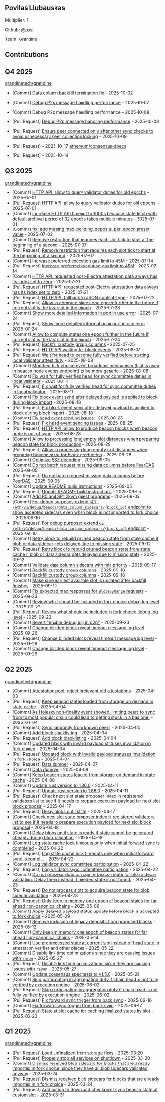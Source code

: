 
## Povilas Liubauskas
Multiplier: 1

Github: [@povi](https://github.com/povi)

Team: Grandine

## Contributions

## Q4 2025


[grandinetech/grandine](https://github.com/grandinetech/grandine)
* [Commit] [Data column backfill termination fix](https://github.com/grandinetech/grandine/commit/2003efb0ae024e33f641740d71db088595c81ffe) - 2025-10-02
* [Commit] [Debug P2p message handling performance](https://github.com/grandinetech/grandine/commit/b06809517be13ba9651b98502b688164bc609a9a) - 2025-10-07
* [Commit] [Debug P2p message handling performance](https://github.com/grandinetech/grandine/commit/a05615f5e22741b0506a43beb82a1c5ae27a5026) - 2025-10-08
* [Pull Request] [Debug P2p message handling performance](https://github.com/grandinetech/grandine/pull/409) - 2025-10-08
* [Pull Request] [Ensure peer connected only after other sync checks to avoid unnecessary peer collection locking](https://github.com/grandinetech/grandine/pull/412) - 2025-10-09

* [Pull Request] []() - 2025-10-17
[ethereum/consensus-specs](https://github.com/ethereum/consensus-specs)
* [Pull Request] []() - 2025-10-14
## Q3 2025


[grandinetech/grandine](https://github.com/grandinetech/grandine)
* [Commit] [HTTP API: allow to query validator duties for old epochs](https://github.com/grandinetech/grandine/commit/4e9bc0163f566baf4f4d1cb9f451572b736648e0) - 2025-07-01
* [Pull Request] [HTTP API: allow to query validator duties for old epochs](https://github.com/grandinetech/grandine/pull/244) - 2025-07-01
* [Commit] [Increase HTTP API timeout to 1000s because state fetch with default archival period of 32 epochs takes multiple minutes](https://github.com/grandinetech/grandine/commit/97c8eff762a8326bdfdf0d5710019256f721eee2) - 2025-07-01
* [Commit] [fix: add missing max_pending_deposits_per_epoch preset value](https://github.com/grandinetech/grandine/commit/2bb1fc6c7f69de945b1500ba5979565423f0ec9f) - 2025-07-02
* [Commit] [Remove restriction that requires each slot tick to start at the beginning of a second](https://github.com/grandinetech/grandine/commit/a85d34e79d110af2b74d6de8f5e1ff68b635c32e) - 2025-07-07
* [Pull Request] [Remove restriction that requires each slot tick to start at the beginning of a second](https://github.com/grandinetech/grandine/pull/248) - 2025-07-07
* [Commit] [Increase preferred execution gas limit to 45M](https://github.com/grandinetech/grandine/commit/4d300d588cabe8c824cbb87ecbc826006933ad15) - 2025-07-14
* [Pull Request] [Increase preferred execution gas limit to 45M](https://github.com/grandinetech/grandine/pull/256) - 2025-07-14
* [Commit] [HTTP API: requested post-Electra attestation data always has its index set to zero](https://github.com/grandinetech/grandine/commit/cc74efbc6a3ec555d10dbf278bf710cbbe1060cb) - 2025-07-21
* [Pull Request] [HTTP API: requested post-Electra attestation data always has its index set to zero](https://github.com/grandinetech/grandine/pull/265) - 2025-07-21
* [Pull Request] [HTTP API: fallback to JSON content-type](https://github.com/grandinetech/grandine/pull/268) - 2025-07-22
* [Pull Request] [Allow to compute states one epoch further in the future if current slot is the last slot in the epoch](https://github.com/grandinetech/grandine/pull/269) - 2025-07-23
* [Commit] [Show more detailed information in port in use error](https://github.com/grandinetech/grandine/commit/79a4ad298e30c3a9aba0f192f12a916ae51edae3) - 2025-07-24
* [Pull Request] [Show more detailed information in port in use error](https://github.com/grandinetech/grandine/pull/271) - 2025-07-24
* [Commit] [Allow to compute states one epoch further in the future if current slot is the last slot in the epoch](https://github.com/grandinetech/grandine/commit/668116b056241ccc860fe857ab4158aad2fd662a) - 2025-07-24
* [Pull Request] [Backfill custody group columns](https://github.com/grandinetech/grandine/pull/274) - 2025-07-25
* [Pull Request] [HTTP API waiting for block events](https://github.com/grandinetech/grandine/pull/289) - 2025-08-07
* [Pull Request] [Wait for head to become fully verified before starting local validator attest duty](https://github.com/grandinetech/grandine/pull/291) - 2025-08-08
* [Commit] [Modified fork choice event broadcast mechanism (that is used in beacon node events endpoint) to be more generic](https://github.com/grandinetech/grandine/commit/a9c4315fbd1eec64f1c49a5ed0bfe91ba84773bb) - 2025-08-08
* [Commit] [Fix wait for fully verified head for sync committee duties in local validator](https://github.com/grandinetech/grandine/commit/d4158ee4f08e4b92abbefc9987024e7784cc809a) - 2025-08-11
* [Pull Request] [Fix wait for fully verified head for sync committee duties in local validator](https://github.com/grandinetech/grandine/pull/293) - 2025-08-11
* [Commit] [Fix block event send after delayed payload is applied to block during block import](https://github.com/grandinetech/grandine/commit/81677fc893b90c8341e9998fca65d0229988adcd) - 2025-08-18
* [Pull Request] [Fix block event send after delayed payload is applied to block during block import](https://github.com/grandinetech/grandine/pull/305) - 2025-08-18
* [Commit] [Fix head event sending issues](https://github.com/grandinetech/grandine/commit/54db7c0c5a630cd40c687b8b4c3d8ecc659d66fb) - 2025-08-25
* [Pull Request] [Fix head event sending issues](https://github.com/grandinetech/grandine/pull/321) - 2025-08-25
* [Pull Request] [HTTP API: allow to produce beacon blocks when beacon node is out of sync](https://github.com/grandinetech/grandine/pull/328) - 2025-08-28
* [Commit] [Allow to processing long empty slot distances when preparing beacon state for block production](https://github.com/grandinetech/grandine/commit/e25e60297555d490ecdc1d1174f83eb76e4696ec) - 2025-08-28
* [Pull Request] [Allow to processing long empty slot distances when preparing beacon state for block production](https://github.com/grandinetech/grandine/pull/326) - 2025-08-28
* [Commit] [Optimize SSZ decoding](https://github.com/grandinetech/grandine/commit/933a1a67086193206783cd2e8b04a28eff73a84f) - 2025-09-05
* [Commit] [Do not batch request missing data columns before PeerDAS](https://github.com/grandinetech/grandine/commit/628ebd116200fed14348ea4709b9d93fb9ec7f9b) - 2025-09-05
* [Pull Request] [Do not batch request missing data columns before PeerDAS](https://github.com/grandinetech/grandine/pull/355) - 2025-09-05
* [Commit] [Update README build instructions](https://github.com/grandinetech/grandine/commit/4428462a83eccc22a3b0fb528f2169e425fb38f6) - 2025-09-05
* [Pull Request] [Update README build instructions](https://github.com/grandinetech/grandine/pull/354) - 2025-09-05
* [Commit] [Add R0 and SP1 zkvm guest programs](https://github.com/grandinetech/grandine/commit/fb86ac63bfbaee123df18c51ad033364f1afec28) - 2025-09-05
* [Commit] [For debug purposes extend `GET /eth/v1/debug/beacon/data_column_sidecars/{block_id}` endpoint to show accepted sidecars even when block is not imported to fork choice](https://github.com/grandinetech/grandine/commit/2448ddf0c2c3c31277748c7546ed32d3584d5146) - 2025-09-10
* [Pull Request] [For debug purposes extend `GET /eth/v1/debug/beacon/data_column_sidecars/{block_id}` endpoint](https://github.com/grandinetech/grandine/pull/363) - 2025-09-10
* [Commit] [Retry block to rebuild pruned beacon state from state cache if blob or data sidecar gets delayed due to missing state](https://github.com/grandinetech/grandine/commit/324854cde1bd20f556dea3fe8603264379be3a3a) - 2025-09-12
* [Pull Request] [Retry block to rebuild pruned beacon state from state cache if blob or data sidecar gets delayed due to missing state](https://github.com/grandinetech/grandine/pull/372) - 2025-09-12
* [Commit] [Validate data column sidecars with mid priority](https://github.com/grandinetech/grandine/commit/212000f606570acb5ddc516ad203a4d23b17453d) - 2025-09-17
* [Commit] [Backfill custody group columns](https://github.com/grandinetech/grandine/commit/3e0edde5a40d85c9a44520d995abc8c8864f62de) - 2025-09-18
* [Commit] [Backfill custody group columns](https://github.com/grandinetech/grandine/commit/784525f138400b42f1747a88ab7cb0f9c0760dcb) - 2025-09-18
* [Commit] [Make sure earliest available slot is updated after backfill finishes](https://github.com/grandinetech/grandine/commit/74025342992b980733ed3f7b8e8cf597ac780604) - 2025-09-19
* [Commit] [Fix expected max responses for `BlobsByRange` requests](https://github.com/grandinetech/grandine/commit/ca3faea41172cc3487133a770763ab871df3dfcd) - 2025-09-23
* [Commit] [Review what should be included in fork choice debug log level](https://github.com/grandinetech/grandine/commit/f74bf847de4d3692beb4b6ef00ec01025d95690e) - 2025-09-23
* [Pull Request] [Review what should be included in fork choice debug log level](https://github.com/grandinetech/grandine/pull/383) - 2025-09-23
* [Commit] [Revert "enable debug log in p2p"](https://github.com/grandinetech/grandine/commit/1fdf2cff4f5efa8edc4513d20b639249e7a8e49d) - 2025-09-23
* [Commit] [Change blinded block reveal timeout message log level](https://github.com/grandinetech/grandine/commit/b66cc4daec82a89d74aa984b63040f01ce135eab) - 2025-09-26
* [Pull Request] [Change blinded block reveal timeout message log level](https://github.com/grandinetech/grandine/pull/388) - 2025-09-26
* [Commit] [Change blinded block reveal timeout message log level](https://github.com/grandinetech/grandine/commit/bd4eb5410f2ceb4c7a044c90c62d00f9d7202c18) - 2025-09-29
## Q2 2025


[grandinetech/grandine](https://github.com/grandinetech/grandine)
* [Commit] [Attestation pool: reject irrelevant old attestations](https://github.com/grandinetech/grandine/commit/79277a2a69d888544fb591613d9c03deef971ebf) - 2025-04-03
* [Pull Request] [Keep beacon states loaded from storage on demand in state cache](https://github.com/grandinetech/grandine/pull/160) - 2025-04-04
* [Commit] [As Holesky non-finality event showed, limiting peers to sync from to most popular chain could lead to getting stuck in a bad one.](https://github.com/grandinetech/grandine/commit/d9e759cdf5df2d7eac5622d80bc7fae1d22e14d9) - 2025-04-04
* [Pull Request] [Sync randomly from known peers](https://github.com/grandinetech/grandine/pull/158) - 2025-04-04
* [Commit] [Add block blacklisting](https://github.com/grandinetech/grandine/commit/e155226eccae2861fb56d0e22ae40eae85e79080) - 2025-04-04
* [Pull Request] [Add block blacklisting](https://github.com/grandinetech/grandine/pull/155) - 2025-04-04
* [Commit] [Updated block with invalid payload statuses invalidation in fork choice](https://github.com/grandinetech/grandine/commit/3648ccb37224964b750c47a77916b1249f9d2d8a) - 2025-04-04
* [Pull Request] [Updated block with invalid payload statuses invalidation in fork choice](https://github.com/grandinetech/grandine/pull/154) - 2025-04-04
* [Pull Request] [Data dumper](https://github.com/grandinetech/grandine/pull/163) - 2025-04-07
* [Commit] [Data dumper](https://github.com/grandinetech/grandine/commit/47b771c7147af84296154ed401db0dabc50208e2) - 2025-04-08
* [Commit] [Keep beacon states loaded from storage on demand in state cache](https://github.com/grandinetech/grandine/commit/ce7476aa0a0dc3eb5438814d796e2726aa07cc32) - 2025-04-08
* [Commit] [Update rust version to 1.86.0](https://github.com/grandinetech/grandine/commit/20803bbc4c198ec8aa4f0fa56880e1335b5174e1) - 2025-04-11
* [Pull Request] [Update rust version to 1.86.0](https://github.com/grandinetech/grandine/pull/172) - 2025-04-11
* [Pull Request] [Check next slot state proposer index in registered validators list to see if it needs to prepare execution payload for next slot block proposal](https://github.com/grandinetech/grandine/pull/185) - 2025-04-17
* [Pull Request] [Delay blobs until state](https://github.com/grandinetech/grandine/pull/183) - 2025-04-17
* [Commit] [Check next slot state proposer index in registered validators list to see if it needs to prepare execution payload for next slot block proposal](https://github.com/grandinetech/grandine/commit/e1af742face1a7af68fbcb8ed1845d7ade27e953) - 2025-04-18
* [Commit] [Delay blobs until state is ready if state cannot be generated cheaply during blob validation](https://github.com/grandinetech/grandine/commit/f6d472f38b7f0229b552f91f584e7c64b64ea068) - 2025-04-18
* [Commit] [Log state cache lock timeouts only when initial forward sync is completed](https://github.com/grandinetech/grandine/commit/072cf386d36ceefe43d1602d0e56675dabf1473e) - 2025-04-22
* [Pull Request] [Log state cache lock timeouts only when initial forward sync is compl…](https://github.com/grandinetech/grandine/pull/190) - 2025-04-22
* [Commit] [Log validator sync committee participation](https://github.com/grandinetech/grandine/commit/46ef4dca3670f02b307f8e1702a872738f82e9b4) - 2025-04-22
* [Pull Request] [Log validator sync committee participation](https://github.com/grandinetech/grandine/pull/188) - 2025-04-22
* [Commit] [Do not process slots to acquire beacon state for blob sidecar validation. Delay them instead if needed state is not found.](https://github.com/grandinetech/grandine/commit/1818232735c6b22de2da3d0fc007953308f8a2da) - 2025-04-23
* [Pull Request] [Do not process slots to acquire beacon state for blob sidecar validation](https://github.com/grandinetech/grandine/pull/192) - 2025-04-23
* [Pull Request] [Only keep in memory one epoch of beacon states for far ahead non-canonical chains](https://github.com/grandinetech/grandine/pull/201) - 2025-05-06
* [Commit] [Apply delayed payload status update before block is accepted to fork choice](https://github.com/grandinetech/grandine/commit/7d97118aa237f002bfa16cbc3b91fb1473150c06) - 2025-05-09
* [Commit] [Remove inclusion of legacy deposits from proposed blocks](https://github.com/grandinetech/grandine/commit/351f52c02d559c94f0b76849c5eeb3fbdb46f12a) - 2025-05-12
* [Commit] [Only keep in memory one epoch of beacon states for far ahead non-canonical chains](https://github.com/grandinetech/grandine/commit/fc5638e3cfe8445c79e3ff76936f8330ef9da06b) - 2025-05-14
* [Commit] [Use preprocessed state at current slot instead of head state in attestation verifier and other places](https://github.com/grandinetech/grandine/commit/18a073146c50890f2ae128aaf1698feaa4fbac9e) - 2025-05-22
* [Commit] [Disable link time optimizations since they are causing issues with `rayon`](https://github.com/grandinetech/grandine/commit/ab9fb5b27dfff22d065924f6ec88373eef72eba8) - 2025-05-27
* [Pull Request] [Disable link time optimizations since they are causing issues with `rayon`](https://github.com/grandinetech/grandine/pull/212) - 2025-05-27
* [Commit] [Update consensus spec tests to v1.5.0](https://github.com/grandinetech/grandine/commit/558422abfb682b4663f94ad57f106f48916e53c6) - 2025-05-28
* [Commit] [Skip participating in aggregation duty if chain head is not fully verified by execution engine](https://github.com/grandinetech/grandine/commit/38c4787ca401b5f70110f97db774acfabad36f88) - 2025-06-02
* [Pull Request] [Skip participating in aggregation duty if chain head is not fully verified by execution engine](https://github.com/grandinetech/grandine/pull/218) - 2025-06-02
* [Pull Request] [Fix forward sync trigger from back sync](https://github.com/grandinetech/grandine/pull/231) - 2025-06-16
* [Commit] [Fix forward sync trigger from back sync](https://github.com/grandinetech/grandine/commit/58a5788e0cbaf273baa3c2821c09c1cd4233dec7) - 2025-06-17
* [Pull Request] [State at slot cache for caching finalized states by slot](https://github.com/grandinetech/grandine/pull/234) - 2025-06-23
## Q1 2025

[grandinetech/grandine](https://github.com/grandinetech/grandine)
* [Pull Request] [Load unfinalized from storage fixes](https://github.com/grandinetech/grandine/pull/137) - 2025-03-20
* [Pull Request] [Properly stop all services on shutdown](https://github.com/grandinetech/grandine/pull/136) - 2025-03-20
* [Commit] [Dismiss received blob sidecars for blocks that are already imported in fork choice, since they have all blob sidecars validated anyway](https://github.com/grandinetech/grandine/commit/f67342dc9f9291817ac48314e977cdadf46b27b8) - 2025-03-24
* [Pull Request] [Dismiss received blob sidecars for blocks that are already imported in n fork choice](https://github.com/grandinetech/grandine/pull/140) - 2025-03-24
* [Pull Request] [Add option to download checkpoint sync beacon state at custom slot](https://github.com/grandinetech/grandine/pull/144) - 2025-03-31
